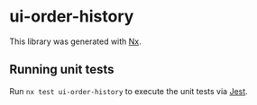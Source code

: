 # ui-order-history

This library was generated with [Nx](https://nx.dev).

## Running unit tests

Run `nx test ui-order-history` to execute the unit tests via [Jest](https://jestjs.io).
